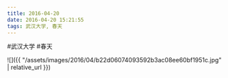 ```yaml
---
title: 2016-04-20
date: 2016-04-20 15:21:55
tags: 武汉大学, 春天
---
```




#武汉大学 #春天

![]({{ "/assets/images/2016/04/b22d06074093592b3ac08ee60bf1951c.jpg" | relative_url }})
